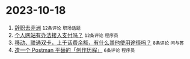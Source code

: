 # 2023-10-18

1. [辞职去非洲](https://www.v2ex.com/t/982968) `12条评论` `职场话题`
1. [个人网站有办法接入支付吗？](https://www.v2ex.com/t/982964) `12条评论` `程序员`
1. [移动、联通双卡，上千话费余额，有什么其他使用途径吗？](https://www.v2ex.com/t/982971) `8条评论` `问与答`
1. [造一个 Postman 平替的「创作历程」](https://www.v2ex.com/t/982967) `6条评论` `程序员`
